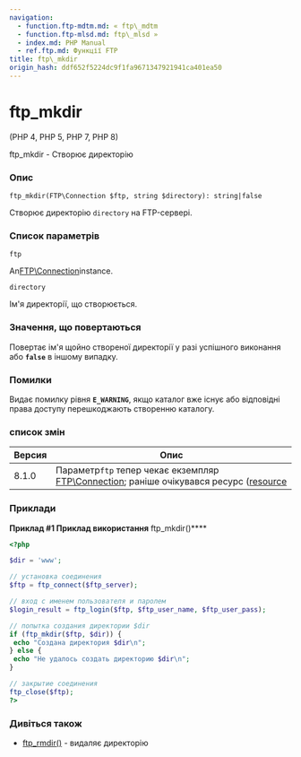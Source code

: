 ```yaml
---
navigation:
  - function.ftp-mdtm.md: « ftp\_mdtm
  - function.ftp-mlsd.md: ftp\_mlsd »
  - index.md: PHP Manual
  - ref.ftp.md: Функції FTP
title: ftp\_mkdir
origin_hash: ddf652f5224dc9f1fa9671347921941ca401ea50
---
```

# ftp\_mkdir

(PHP 4, PHP 5, PHP 7, PHP 8)

ftp\_mkdir - Створює директорію

### Опис

```methodsynopsis
ftp_mkdir(FTP\Connection $ftp, string $directory): string|false
```

Створює директорію `directory` на FTP-сервері.

### Список параметрів

`ftp`

An[FTP\\Connection](class.ftp-connection.md)instance.

`directory`

Ім'я директорії, що створюється.

### Значення, що повертаються

Повертає ім'я щойно створеної директорії у разі успішного виконання або **`false`** в іншому випадку.

### Помилки

Видає помилку рівня **`E_WARNING`**, якщо каталог вже існує або відповідні права доступу перешкоджають створенню каталогу.

### список змін

| Версия | Опис |
| --- | --- |
| 8.1.0 | Параметр`ftp` тепер чекає екземпляр [FTP\\Connection](class.ftp-connection.md); раніше очікувався ресурс ([resource](language.types.resource.md) |

### Приклади

**Приклад #1 Приклад використання** ftp\_mkdir()\*\*\*\*

```php
<?php

$dir = 'www';

// установка соединения
$ftp = ftp_connect($ftp_server);

// вход с именем пользователя и паролем
$login_result = ftp_login($ftp, $ftp_user_name, $ftp_user_pass);

// попытка создания директории $dir
if (ftp_mkdir($ftp, $dir)) {
 echo "Создана директория $dir\n";
} else {
 echo "Не удалось создать директорию $dir\n";
}

// закрытие соединения
ftp_close($ftp);
?>
```

### Дивіться також

-   [ftp\_rmdir()](function.ftp-rmdir.md) \- видаляє директорію
